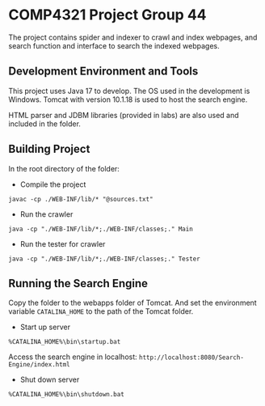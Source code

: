 # COMP4321 Project Group 44

The project contains spider and indexer to crawl and index webpages, 
and search function and interface to search the indexed webpages.

## Development Environment and Tools

This project uses Java 17 to develop. The OS used in the development is Windows.
Tomcat with version 10.1.18 is used to host the search engine.

HTML parser and JDBM libraries (provided in labs) are also used and included in the folder.

## Building Project 

In the root directory of the folder:

* Compile the project 
```shell
javac -cp ./WEB-INF/lib/* "@sources.txt"
```

* Run the crawler
```shell
java -cp "./WEB-INF/lib/*;./WEB-INF/classes;." Main
```

* Run the tester for crawler
```shell
java -cp "./WEB-INF/lib/*;./WEB-INF/classes;." Tester
```

## Running the Search Engine

Copy the folder to the webapps folder of Tomcat. 
And set the environment variable `CATALINA_HOME` to the path of the Tomcat folder.

* Start up server
```shell
%CATALINA_HOME%\bin\startup.bat
```
Access the search engine in localhost: `http://localhost:8080/Search-Engine/index.html`

* Shut down server
```shell
%CATALINA_HOME%\bin\shutdown.bat
```

